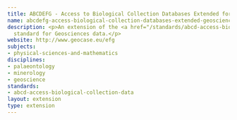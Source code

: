 ```yaml
---
title: ABCDEFG - Access to Biological Collection Databases Extended for Geosciences
name: abcdefg-access-biological-collection-databases-extended-geosciences
description: <p>An extension of the <a href="/standards/abcd-access-biological-collection-data.html">ABCD</a>
  standard for Geosciences data.</p>
website: http://www.geocase.eu/efg
subjects:
- physical-sciences-and-mathematics
disciplines:
- palaeontology
- minerology
- geoscience
standards:
- abcd-access-biological-collection-data
layout: extension
type: extension
---
```


